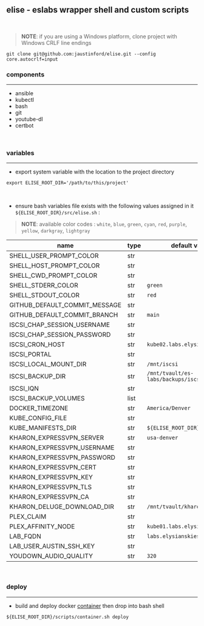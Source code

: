 ## elise - eslabs wrapper shell and custom scripts
<br />

> **NOTE**: if you are using a Windows platform, clone project with Windows CRLF line endings
```
git clone git@github.com:jaustinford/elise.git --config core.autocrlf=input
```

### components
---

- ansible
- kubectl
- bash
- git
- youtube-dl
- certbot
<br />

### variables
---

- export system variable with the location to the project directory
```
export ELISE_ROOT_DIR='/path/to/this/project'
```
<br />

- ensure bash variables file exists with the following values assigned in it
`${ELISE_ROOT_DIR}/src/elise.sh` :
> **NOTE**: available color codes : `white`, `blue`, `green`, `cyan`, `red`, `purple`, `yellow`, `darkgray`, `lightgray`

| name                          | type | default value                              | base64 |
|-------------------------------|------|--------------------------------------------| -------|
| SHELL_USER_PROMPT_COLOR       | str  |                                            |        |
| SHELL_HOST_PROMPT_COLOR       | str  |                                            |        |
| SHELL_CWD_PROMPT_COLOR        | str  |                                            |        |
| SHELL_STDERR_COLOR            | str  | `green`                                    |        |
| SHELL_STDOUT_COLOR            | str  | `red`                                      |        |
| GITHUB_DEFAULT_COMMIT_MESSAGE | str  |                                            |        |
| GITHUB_DEFAULT_COMMIT_BRANCH  | str  | `main`                                     |        |
| ISCSI_CHAP_SESSION_USERNAME   | str  |                                            |        |
| ISCSI_CHAP_SESSION_PASSWORD   | str  |                                            |        |
| ISCSI_CRON_HOST               | str  | `kube02.labs.elysianskies.com`             |        |
| ISCSI_PORTAL                  | str  |                                            |        |
| ISCSI_LOCAL_MOUNT_DIR         | str  | `/mnt/iscsi`                               |        |
| ISCSI_BACKUP_DIR              | str  | `/mnt/tvault/es-labs/backups/iscsi_volume` |        |
| ISCSI_IQN                     | str  |                                            |        |
| ISCSI_BACKUP_VOLUMES          | list |                                            |        |
| DOCKER_TIMEZONE               | str  | `America/Denver`                           |        |
| KUBE_CONFIG_FILE              | str  |                                            |        |
| KUBE_MANIFESTS_DIR            | str  | `${ELISE_ROOT_DIR}/manifests`              |        |
| KHARON_EXPRESSVPN_SERVER      | str  | `usa-denver`                               |        |
| KHARON_EXPRESSVPN_USERNAME    | str  |                                            | `true` |
| KHARON_EXPRESSVPN_PASSWORD    | str  |                                            | `true` |
| KHARON_EXPRESSVPN_CERT        | str  |                                            | `true` |
| KHARON_EXPRESSVPN_KEY         | str  |                                            | `true` |
| KHARON_EXPRESSVPN_TLS         | str  |                                            | `true` |
| KHARON_EXPRESSVPN_CA          | str  |                                            | `true` |
| KHARON_DELUGE_DOWNLOAD_DIR    | str  | `/mnt/tvault/kharon`                       |        |
| PLEX_CLAIM                    | str  |                                            |        |
| PLEX_AFFINITY_NODE            | str  | `kube01.labs.elysianskies.com`             |        |
| LAB_FQDN                      | str  | `labs.elysianskies.com`                    |        |
| LAB_USER_AUSTIN_SSH_KEY       | str  |                                            | `true` |
| YOUDOWN_AUDIO_QUALITY         | str  | `320`                                      |        |
<br />

### deploy
---

- build and deploy docker [container](https://github.com/jaustinford/elise/blob/main/scripts/container.sh) then drop into bash shell
```
${ELISE_ROOT_DIR}/scripts/container.sh deploy
```
